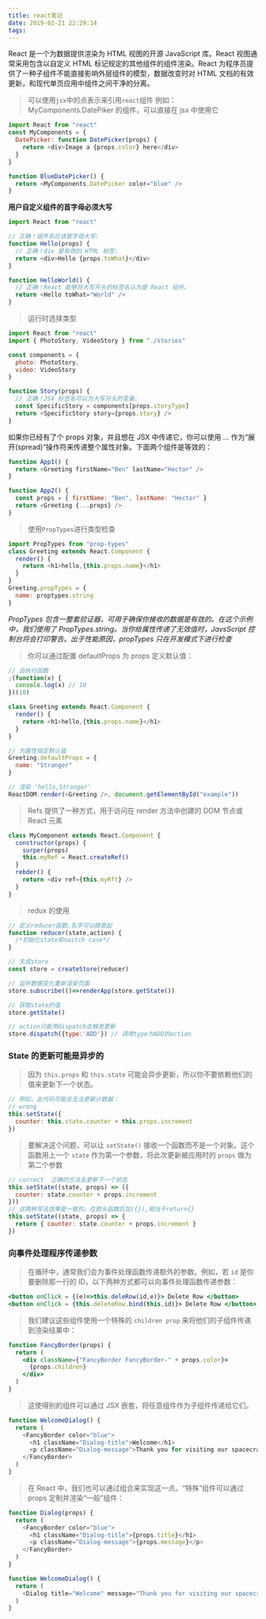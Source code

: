 ```yaml
---
title: react笔记
date: 2019-02-21 22:29:14
tags:
---
```


React 是一个为数据提供渲染为 HTML 视图的开源 JavaScript 库。React 视图通常采用包含以自定义 HTML 标记规定的其他组件的组件渲染。React 为程序员提供了一种子组件不能直接影响外层组件的模型，数据改变时对 HTML 文档的有效更新，和现代单页应用中组件之间干净的分离。

> 可以使用`jsx`中的点表示来引用`react`组件
> 例如：MyComponents.DatePiker 的组件，可以直接在 jsx 中使用它

```js
import React from "react"
const MyComponents = {
  DatePicker: function DatePicker(props) {
    return <div>Image a {props.color} here</div>
  }
}

function BlueDatePicker() {
  return <MyComponents.DatePicker color="blue" />
}
```

**用户自定义组件的首字母必须大写**

```js
import React from "react"

// 正确！组件名应该首字母大写:
function Hello(props) {
  // 正确！div 是有效的 HTML 标签:
  return <div>Hello {props.toWhat}</div>
}

function HelloWorld() {
  // 正确！React 能够将大写开头的标签名认为是 React 组件。
  return <Hello toWhat="World" />
}
```

> 运行时选择类型

```js
import React from "react"
import { PhotoStory, VideoStory } from "./stories"

const components = {
  photo: PhotoStory,
  video: VideoStory
}

function Story(props) {
  // 正确！JSX 标签名可以为大写开头的变量。
  const SpecificStory = components[props.storyType]
  return <SpecificStory story={props.story} />
}
```

如果你已经有了个 props 对象，并且想在 JSX 中传递它，你可以使用 ... 作为“展开(spread)”操作符来传递整个属性对象。下面两个组件是等效的：

```js
function App1() {
  return <Greeting firstName="Ben" lastName="Hector" />
}

function App2() {
  const props = { firstName: "Ben", lastName: "Hector" }
  return <Greeting {...props} />
}
```

> 使用`PropTypes`进行类型检查

```js
import PropTypes from "prop-types"
class Greeting extends React.Component {
  render() {
    return <h1>hello,{this.props.name}</h1>
  }
}
Greeting.propTypes = {
  name: proptypes.string
}
```

_PropTypes 包含一整套验证器，可用于确保你接收的数据是有效的。在这个示例中，我们使用了 PropTypes.string。当你给属性传递了无效值时，JavsScript 控制台将会打印警告。出于性能原因，propTypes 只在开发模式下进行检查_

> 你可以通过配置 defaultProps 为 props 定义默认值：

```js
// 自执行函数
;(function(x) {
  console.log(x) // 10
})(10)
```

```js
class Greeting extends React.Component {
  render() {
    return <h1>hello,{this.props.name}</h1>
  }
}

// 为属性指定默认值
Greeting.defaultProps = {
  name: "Stranger"
}

// 渲染 'hello,Stranger'
ReactDOM.render(<Greeting />, document.getElementById("example"))
```

> Refs 提供了一种方式，用于访问在 render 方法中创建的 DOM 节点或 React 元素

```js
class MyComponent extends React.Component {
  constructor(props) {
    surper(props)
    this.myRef = React.createRef()
  }
  rebder() {
    return <div ref={this.myRft} />
  }
}
```

> redux 的使用

```js
// 定义reducer函数,名字可以随意起
function reducer(state,action) {
  /*初始化state和switch case*/
}

// 生成store
const store = createStore(reducer)

// 监听数据变化重新渲染页面
store.subscribe(()=>renderApp(store.getState())

// 获取state的值
store.getState()

// action只能用dispatch去触发更新
store.dispatch({type:'ADD'}) // 调用type为ADD的action
```

### State 的更新可能是异步的

> 因为 `this.props` 和 `this.state` 可能会异步更新，所以你不要依赖他们的值来更新下一个状态。

```js
// 例如，此代码可能会无法更新计数器：
// wrong
this.setState({
  counter: this.state.counter + this.props.increment
})
```

> 要解决这个问题，可以让 `setState()` 接收一个函数而不是一个对象。这个函数用上一个 `state` 作为第一个参数，将此次更新被应用时的 `props` 做为第二个参数

```js
// correct  正确的方法去更新下一个状态
this.setState((state, props) => ({
  counter: state.counter + props.increment
}))
// 这两种写法效果是一致的，在箭头函数后加({}),相当于return{}
this.setState((state, props) => {
  return { counter: state.counter + props.increment }
})
```

### 向事件处理程序传递参数

> 在循环中，通常我们会为事件处理函数传递额外的参数。例如，若 `id` 是你要删除那一行的 ID，以下两种方式都可以向事件处理函数传递参数：

```jsx
<button onClick = {(e)=>this.deleRow(id,e)}> Delete Row </button>
<button onClick = {this.deleteRow.bind(this,id)}> Delete Row </button>
```

> 我们建议这些组件使用一个特殊的 `children prop` 来将他们的子组件传递到渲染结果中：

```jsx
function FancyBorder(props) {
  return (
    <div className={"FancyBorder FancyBorder-" + props.color}>
      {props.children}
    </div>
  )
}
```

> 这使得别的组件可以通过 JSX 嵌套，将任意组件作为子组件传递给它们。

```js
function WelcomeDialog() {
  return (
    <FancyBorder color="blue">
      <h1 className="Dialog-title">Welcome</h1>
      <p className="Dialog-message">Thank you for visiting our spacecraft!</p>
    </FancyBorder>
  )
}
```

> 在 React 中，我们也可以通过组合来实现这一点。“特殊”组件可以通过 props 定制并渲染“一般”组件：

```js
function Dialog(props) {
  return (
    <FancyBorder color="blue">
      <h1 className="Dialog-title">{props.title}</h1>
      <p className="Dialog-message">{props.message}</p>
    </FancyBorder>
  )
}

function WelcomeDialog() {
  return (
    <Dialog title="Welcome" message="Thank you for visiting our spacecraft!" />
  )
}
```
